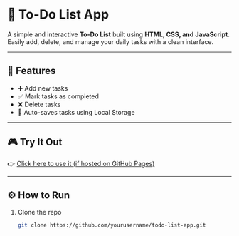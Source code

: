 # 📝 To-Do List App

A simple and interactive **To-Do List** built using **HTML, CSS, and JavaScript**.  
Easily add, delete, and manage your daily tasks with a clean interface.

---

## 🚀 Features
- ➕ Add new tasks  
- ✅ Mark tasks as completed  
- ❌ Delete tasks  
- 💾 Auto-saves tasks using Local Storage  

---

## 🎮 Try It Out
👉 [Click here to use it (if hosted on GitHub Pages)](https://yourusername.github.io/todo-list-app)

---

## ⚙️ How to Run
1. Clone the repo  
   ```bash
   git clone https://github.com/yourusername/todo-list-app.git

